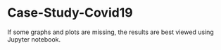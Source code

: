 # Case-Study-Covid19

If some graphs and plots are missing, the results are best viewed using Jupyter notebook. 
